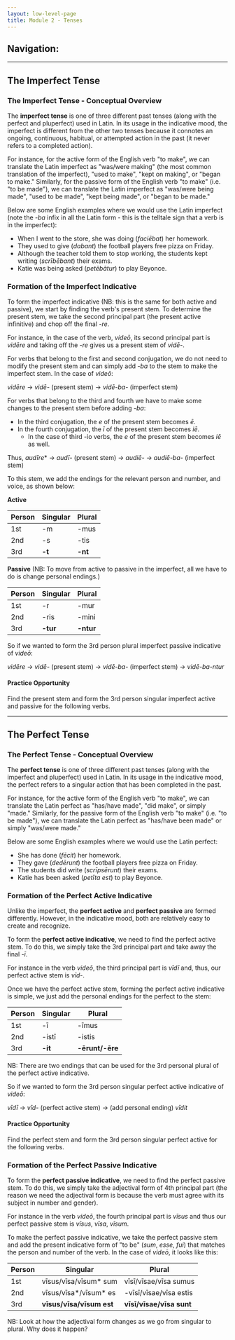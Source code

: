 ```yaml
---
layout: low-level-page
title: Module 2 - Tenses
---
```


## Navigation:

<hr>

## The Imperfect Tense

### The Imperfect Tense - Conceptual Overview

The **imperfect tense** is one of three different past tenses (along with the perfect and pluperfect) used in Latin. In its usage in the indicative mood, the imperfect is different from the other two tenses because it connotes an ongoing, continuous, habitual, or attempted action in the past (it never refers to a completed action).

For instance, for the active form of the English verb "to make", we can translate the Latin imperfect as "was/were making" (the most common translation of the imperfect), "used to make", "kept on making", or "began to make." Similarly, for the passive form of the English verb "to make" (i.e. "to be made"), we can translate the Latin imperfect as "was/were being made", "used to be made", "kept being made", or "began to be made."

Below are some English examples where we would use the Latin imperfect (note the *-ba* infix in all the Latin form - this is the telltale sign that a verb is in the imperfect):

* When I went to the store, she was doing (*faciēbat*) her homework.
* They used to give (*dabant*) the football players free pizza on Friday.
* Although the teacher told them to stop working, the students kept writing (*scrībēbant*) their exams.
* Katie was being asked (*petēbātur*) to play Beyonce.

### Formation of the Imperfect Indicative

To form the imperfect indicative (NB: this is the same for both active and passive), we start by finding the verb's present stem. To determine the present stem, we take the second principal part (the present active infinitive) and chop off the final *-re*.

For instance, in the case of the verb, *videō*, its second principal part is *vidēre* and taking off the *-re* gives us a present stem of *vidē-*.

For verbs that belong to the first and second conjugation, we do not need to modify the present stem and can simply add *-ba* to the stem to make the imperfect stem. In the case of *videō*:

*vidēre* -> *vidē-* (present stem) -> *vidē-ba-* (imperfect stem)

For verbs that belong to the third and fourth we have to make some changes to the present stem before adding *-ba*:
- In the third conjugation, the *e* of the present stem becomes *ē*.
- In the fourth conjugation, the *ī* of the present stem becomes *iē*.
  * In the case of third -io verbs, the *e* of the present stem becomes *iē* as well.

Thus, *audīre** -> *audī-* (present stem) -> *audiē-* -> *audiē-ba-* (imperfect stem)

To this stem, we add the endings for the relevant person and number, and voice, as shown below:

**Active**

| Person      | Singular |Plural |
| ----------- | ----------- | ----------- |
| 1st   | -m       | -mus      |
| 2nd  | -s        | -tis       |
| 3rd  | **-t**        | **-nt**     |

**Passive** (NB: To move from active to passive in the imperfect, all we have to do is change personal endings.)

| Person      | Singular |Plural |
| ----------- | ----------- | ----------- |
| 1st   | -r       | -mur      |
| 2nd  | -ris        | -mini       |
| 3rd  | **-tur**        | **-ntur**     |

So if we wanted to form the 3rd person plural imperfect passive indicative of *videō*:

*vidēre* -> *vidē-* (present stem) -> *vidē-ba-* (imperfect stem) -> *vidē-ba-ntur*

#### Practice Opportunity

Find the present stem and form the 3rd person singular imperfect active and passive for the following verbs.

<hr>

## The Perfect Tense

### The Perfect Tense - Conceptual Overview

The **perfect tense** is one of three different past tenses (along with the imperfect and pluperfect) used in Latin. In its usage in the indicative mood, the perfect refers to a singular action that has been completed in the past.

For instance, for the active form of the English verb "to make", we can translate the Latin perfect as "has/have made", "did make", or simply "made." Similarly, for the passive form of the English verb "to make" (i.e. "to be made"), we can translate the Latin perfect as "has/have been made" or simply "was/were made."

Below are some English examples where we would use the Latin perfect:

* She has done (*fēcit*) her homework.
* They gave (*dedērunt*) the football players free pizza on Friday.
* The students did write (*scrīpsērunt*) their exams.
* Katie has been asked (*petīta est*) to play Beyonce.

### Formation of the Perfect Active Indicative

Unlike the imperfect, the **perfect active** and **perfect passive** are formed differently. However, in the indicative mood, both are relatively easy to create and recognize.

To form the **perfect active indicative**, we need to find the perfect active stem. To do this, we simply take the 3rd principal part and take away the final *-ī*.

For instance in the verb *videō*, the third principal part is *vīdī* and, thus, our perfect active stem is *vīd-*.

Once we have the perfect active stem, forming the perfect active indicative is simple, we just add the personal endings for the perfect to the stem:

| Person      | Singular |Plural |
| ----------- | ----------- | ----------- |
| 1st   | -ī       | -īmus      |
| 2nd  | -istī        | -istis       |
| 3rd  | **-it**        | **-ērunt/-ēre**     |

NB: There are two endings that can be used for the 3rd personal plural of the perfect active indicative.

So if we wanted to form the 3rd person singular perfect active indicative of *videō*:

*vīdī* -> *vīd-* (perfect active stem) -> (add personal ending) *vīdit*  

#### Practice Opportunity

Find the perfect stem and form the 3rd person singular perfect active for the following verbs.

### Formation of the Perfect Passive Indicative

To form the **perfect passive indicative**, we need to find the perfect passive stem. To do this, we simply take the adjectival form of 4th principal part (the reason we need the adjectival form is because the verb must agree with its subject in number and gender).

For instance in the verb *videō*, the fourth principal part is *vīsus* and thus our perfect passive stem is *vīsus*, *vīsa*, *vīsum*.

To make the perfect passive indicative, we take the perfect passive stem and add the present indicative form of "to be" (*sum*, *esse*, *fui*) that matches the person and number of the verb. In the case of *videō*, it looks like this:

| Person      | Singular |Plural |
| ----------- | ----------- | ----------- |
| 1st   | vīsus/vīsa/vīsum* sum       |  vīsī/vīsae/vīsa sumus    |
| 2nd  | vīsus/vīsa*/vīsum* es       | -vīsī/vīsae/vīsa estis       |
| 3rd  | **vīsus/vīsa/vīsum est**        | **vīsī/vīsae/vīsa sunt**     |

NB: Look at how the adjectival form changes as we go from singular to plural. Why does it happen?
